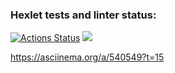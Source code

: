 ### Hexlet tests and linter status:
[![Actions Status](https://github.com/SavVldmr/java-project-61/workflows/hexlet-check/badge.svg)](https://github.com/SavVldmr/java-project-61/actions)
<a href="https://codeclimate.com/github/SavVldmr/java-project-61/maintainability"><img src="https://api.codeclimate.com/v1/badges/4175b5898dfbfa5124f4/maintainability" /></a>

https://asciinema.org/a/540549?t=15

